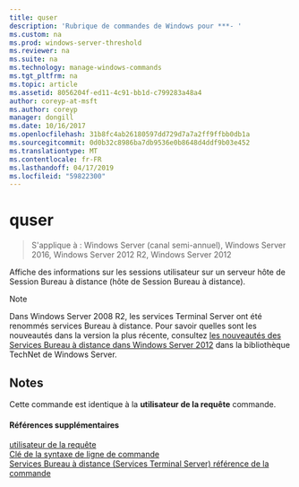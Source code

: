 ```yaml
---
title: quser
description: 'Rubrique de commandes de Windows pour ***- '
ms.custom: na
ms.prod: windows-server-threshold
ms.reviewer: na
ms.suite: na
ms.technology: manage-windows-commands
ms.tgt_pltfrm: na
ms.topic: article
ms.assetid: 8056204f-ed11-4c91-bb1d-c799283a48a4
author: coreyp-at-msft
ms.author: coreyp
manager: dongill
ms.date: 10/16/2017
ms.openlocfilehash: 31b8fc4ab26180597dd729d7a7a2ff9ffbb0db1a
ms.sourcegitcommit: 0d0b32c8986ba7db9536e0b8648d4ddf9b03e452
ms.translationtype: MT
ms.contentlocale: fr-FR
ms.lasthandoff: 04/17/2019
ms.locfileid: "59822300"
---
```

# <a name="quser"></a>quser

>S'applique à : Windows Server (canal semi-annuel), Windows Server 2016, Windows Server 2012 R2, Windows Server 2012

Affiche des informations sur les sessions utilisateur sur un serveur hôte de Session Bureau à distance (hôte de Session Bureau à distance).  

> [!NOTE]  
> Dans Windows Server 2008 R2, les services Terminal Server ont été renommés services Bureau à distance. Pour savoir quelles sont les nouveautés dans la version la plus récente, consultez [les nouveautés des Services Bureau à distance dans Windows Server 2012](https://technet.microsoft.com/library/hh831527) dans la bibliothèque TechNet de Windows Server.  

## <a name="remarks"></a>Notes  
Cette commande est identique à la **utilisateur de la requête** commande.  

#### <a name="additional-references"></a>Références supplémentaires  
[utilisateur de la requête](query-user.md)  
[Clé de la syntaxe de ligne de commande](command-line-syntax-key.md)  
[Services Bureau à distance &#40;Services Terminal Server&#41; référence de la commande](remote-desktop-services-terminal-services-command-reference.md)  
